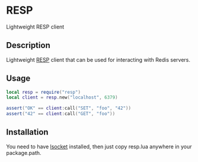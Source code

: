 RESP
====

Lightweight RESP client

Description
-----------


Lightweight [RESP](http://redis.io/topics/protocol) client that
can be used for interacting with Redis servers.

Usage
-----

```lua
local resp = require("resp")
local client = resp.new("localhost", 6379)

assert("OK" == client:call("SET", "foo", "42"))
assert("42" == client:call("GET", "foo"))
```

Installation
------------

You need to have [lsocket](http://www.tset.de/lsocket/) installed,
then just copy resp.lua anywhere in your package.path.
